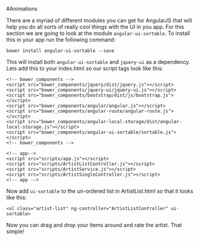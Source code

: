 #Animations

There are a myriad of different modules you can get for AngularJS that will help you do all sorts of really cool things with the UI in you app. For this section we are going to look at the module `angular-ui-sortable`. To install this in your app run the following command:

```
bower install angular-ui-sortable --save
```

This will install both `angular-ui-sortable` and `jquery-ui` as a dependency. Lets add this to your index.html so our script tags look like this:

```  
<!-- bower_components -->
<script src="bower_components/jquery/dist/jquery.js"></script>
<script src="bower_components/jquery-ui/jquery-ui.js"></script>
<script src="bower_components/bootstrap/dist/js/bootstrap.js"></script>
<script src="bower_components/angular/angular.js"></script>
<script src="bower_components/angular-route/angular-route.js"></script>
<script src="bower_components/angular-local-storage/dist/angular-local-storage.js"></script>
<script src="bower_components/angular-ui-sortable/sortable.js"></script>
<!-- bower_components -->

<!-- app-->
<script src="scripts/app.js"></script>
<script src="scripts/ArtistListController.js"></script>
<script src="scripts/ArtistService.js"></script>
<script src="scripts/ArtistSingleController.js"></script>
<!-- app -->
```

Now add `ui-sortable` to the un-ordered list in ArtistList.html so that it looks like this:

```
<ul class="artist-list" ng-controller="ArtistListController" ui-sortable>
```

Now you can drag and drop your items around and rate the artist. That simple!